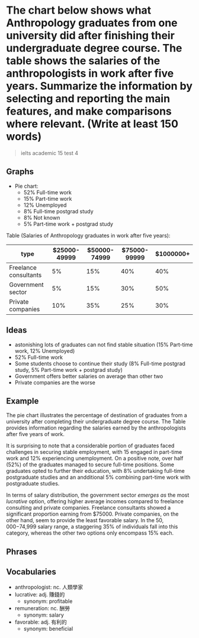 # The chart below shows what Anthropology graduates from one university did after finishing their undergraduate degree course. The table shows the salaries of the anthropologists in work after five years. Summarize the information by selecting and reporting the main features, and make comparisons where relevant. (Write at least 150 words)

> ielts academic 15 test 4

## Graphs

- Pie chart:
  - 52% Full-time work
  - 15% Part-time work
  - 12% Unemployed
  - 8% Full-time postgrad study
  - 8% Not known
  - 5% Part-time work + postgrad study

Table (Salaries of Anthropology graduates in work after five years):

| type | $25000-49999 | $50000-74999 | $75000-99999 | $1000000+ |
| ---- | ------------ | ------------ | ------------ | --------- |
| Freelance consultants | 5% | 15% | 40% | 40% |
| Government sector | 5% | 15% | 30% | 50% |
| Private companies | 10% | 35% | 25% | 30% |

## Ideas

- astonishing lots of graduates can not find stable situation (15% Part-time work, 12% Unemployed)
- 52% Full-time work
- Some students choose to continue their study (8% Full-time postgrad study, 5% Part-time work + postgrad study)
- Government offers better salaries on average than other two
- Private companies are the worse

## Example

The pie chart illustrates the percentage of destination of graduates from a university after completing their undergraduate degree course. The Table provides information regarding the salaries earned by the anthropologists after five years of work.

It is surprising to note that a considerable portion of graduates faced challenges in securing stable employment, with 15 engaged in part-time work and 12% experiencing unemployment. On a positive note, over half (52%) of the graduates managed to secure full-time positions. Some graduates opted to further their education, with 8% undertaking full-time postgraduate studies and an andditional 5% combining part-time work with postgraduate studies.

In terms of salary distribution, the government sector *emerges as* the most *lucrative* option, offering higher average incomes compared to freelance consulting and private companies. Freelance consultants showed a significant proportion earning from $75000. Private companies, on the other hand, seem to provide the least favorable salary. In the $50,000-$74,999 salary range, a staggering 35% of individuals fall into this category, whereas the other two options only encompass 15% each.

## Phrases

## Vocabularies

- anthropologist: nc. 人類學家
- lucrative: adj. 賺錢的
  - synonym: profitable
- remuneration: nc. 酬勞
  - synonym: salary
- favorable: adj. 有利的
  - synonym: beneficial